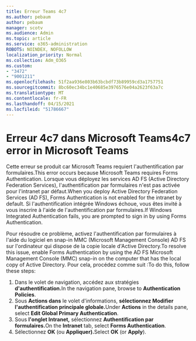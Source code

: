 ```yaml
---
title: Erreur Teams 4c7
ms.author: pebaum
author: pebaum
manager: scotv
ms.audience: Admin
ms.topic: article
ms.service: o365-administration
ROBOTS: NOINDEX, NOFOLLOW
localization_priority: Normal
ms.collection: Adm_O365
ms.custom:
- "3472"
- "9001211"
ms.openlocfilehash: 51f2aa936e803b63bcbdf73b89959cd3a1757751
ms.sourcegitcommit: 8bc60ec34bc1e40685e3976576e04a2623f63a7c
ms.translationtype: MT
ms.contentlocale: fr-FR
ms.lasthandoff: 04/15/2021
ms.locfileid: "51786667"
---
```

# <a name="4c7-error-in-microsoft-teams"></a><span data-ttu-id="d8579-102">Erreur 4c7 dans Microsoft Teams</span><span class="sxs-lookup"><span data-stu-id="d8579-102">4c7 error in Microsoft Teams</span></span>

<span data-ttu-id="d8579-103">Cette erreur se produit car Microsoft Teams requiert l'authentification par formulaires.</span><span class="sxs-lookup"><span data-stu-id="d8579-103">This error occurs because Microsoft Teams requires Forms Authentication.</span></span> <span data-ttu-id="d8579-104">Lorsque vous déployez les services AD FS (Active Directory Federation Services), l'authentification par formulaires n'est pas activée pour l'intranet par défaut.</span><span class="sxs-lookup"><span data-stu-id="d8579-104">When you deploy Active Directory Federation Services (AD FS), Forms Authentication is not enabled for the intranet by default.</span></span> <span data-ttu-id="d8579-105">Si l'authentification intégrée Windows échoue, vous êtes invité à vous inscrire à l'aide de l'authentification par formulaires.</span><span class="sxs-lookup"><span data-stu-id="d8579-105">If Windows Integrated Authentication fails, you are prompted to sign in by using Forms Authentication.</span></span>

<span data-ttu-id="d8579-106">Pour résoudre ce problème, activez l'authentification par formulaires à l'aide du logiciel en snap-in MMC (Microsoft Management Console) AD FS sur l'ordinateur qui dispose de la copie locale d'Active Directory.</span><span class="sxs-lookup"><span data-stu-id="d8579-106">To resolve this issue, enable Forms Authentication by using the AD FS Microsoft Management Console (MMC) snap-in on the computer that has the local copy of Active Directory.</span></span> <span data-ttu-id="d8579-107">Pour cela, procédez comme suit :</span><span class="sxs-lookup"><span data-stu-id="d8579-107">To do this, follow these steps:</span></span> 

1. <span data-ttu-id="d8579-108">Dans le volet de navigation, accédez aux stratégies **d'authentification.**</span><span class="sxs-lookup"><span data-stu-id="d8579-108">In the navigation pane, browse to **Authentication Policies**.</span></span>
2. <span data-ttu-id="d8579-109">Sous **Actions dans** le volet d'informations, **sélectionnez Modifier l'authentification principale globale.**</span><span class="sxs-lookup"><span data-stu-id="d8579-109">Under **Actions** in the details pane, select **Edit Global Primary Authentication**.</span></span>
3. <span data-ttu-id="d8579-110">Sous **l'onglet Intranet,** sélectionnez **Authentification par formulaires.**</span><span class="sxs-lookup"><span data-stu-id="d8579-110">On the **Intranet** tab, select **Forms Authentication**.</span></span>
4. <span data-ttu-id="d8579-111">Sélectionnez **OK** (ou **Appliquer).**</span><span class="sxs-lookup"><span data-stu-id="d8579-111">Select **OK** (or **Apply**).</span></span>